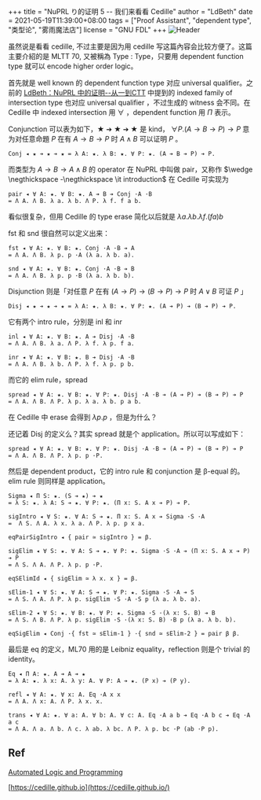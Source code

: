 +++
title = "NuPRL り的证明 5 -- 我们来看看 Cedille"
author = "LdBeth"
date = 2021-05-19T11:39:00+08:00
tags = ["Proof Assistant", "dependent type", "类型论", "雾雨魔法店"]
license = "GNU FDL"
+++
![Header](v2-85d7ca6f94b145aa6896fefd61935ba0_1440w.image.png)

虽然说是看看 cedille, 不过主要是因为用 cedille 写这篇內容会比较方便了。这篇主要介紹的是 MLTT 70, 又被稱為 Type : Type，只要用 dependent function type 就可以 encode higher order logic。

首先就是 well known 的 dependent function type 对应 universal qualifier。之前的 [LdBeth：NuPRL 中的证明--从一到CTT](../105439235) 中提到的 indexed family of intersection type 也对应 universal qualifier ，不过生成的 witness 会不同。在 Cedille 中 indexed intersection 用 $\forall$ ，dependent function 用 $\Pi$ 表示。

Conjunction 可以表为如下，★ ➔ ★ ➔ ★ 是 kind， $\forall P.(A \rightarrow B \rightarrow P)\rightarrow P$ 意为对任意命題 $P$ 在有 $A \rightarrow B \rightarrow P$ 时 $A \wedge B$ 可以证明 $P$ 。

````text
Conj ◂ ★ ➔ ★ ➔ ★ = λ A: ★. λ B: ★. ∀ P: ★. (A ➔ B ➔ P) ➔ P.
````

而类型为 $A\rightarrow B \rightarrow A  \wedge B$ 的 operator 在 NuPRL 中叫做 pair，又称作 $\wedge \negthickspace -\negthickspace \it introduction$ 在 Cedille 可实现为

````text
pair ◂ ∀ A: ★. ∀ B: ★. A ➔ B ➔ Conj ·A ·B
= Λ A. Λ B. λ a. λ b. Λ P. λ f. f a b.
````

看似很复杂，但用 Cedille 的 type erase 简化以后就是 $\lambda a . \lambda b . \lambda f . (f a) b$ 

fst 和 snd 很自然可以定义出来：

````text
fst ◂ ∀ A: ★. ∀ B: ★. Conj ·A ·B ➔ A
= Λ A. Λ B. λ p. p ·A (λ a. λ b. a).

snd ◂ ∀ A: ★. ∀ B: ★. Conj ·A ·B ➔ B
= Λ A. Λ B. λ p. p ·B (λ a. λ b. b).
````

Disjunction 则是「对任意 $P$ 在有 $(A\rightarrow P)\rightarrow (B \rightarrow P)\rightarrow P$ 时 $A \vee B$ 可证 $P$ 」

````text
Disj ◂ ★ ➔ ★ ➔ ★ = λ A: ★. λ B: ★. ∀ P: ★. (A ➔ P) ➔ (B ➔ P) ➔ P.
````

它有两个 intro rule，分別是 inl 和 inr

````text
inl ◂ ∀ A: ★. ∀ B: ★. A ➔ Disj ·A ·B
= Λ A. Λ B. λ a. Λ P. λ f. λ p. f a.

inr ◂ ∀ A: ★. ∀ B: ★. B ➔ Disj ·A ·B
= Λ A. Λ B. λ b. Λ P. λ f. λ p. p b.
````

而它的 elim rule，spread

````text
spread ◂ ∀ A: ★. ∀ B: ★. ∀ P: ★. Disj ·A ·B ➔ (A ➔ P) ➔ (B ➔ P) ➔ P
= Λ A. Λ B. Λ P. λ p. λ a. λ b. p a b.
````

在 Cedille 中 erase 会得到 $\lambda p.p$ ，但是为什么？

还记着 Disj 的定义么？其实 spread 就是个 application。所以可以写成如下：

````text
spread ◂ ∀ A: ★. ∀ B: ★. ∀ P: ★. Disj ·A ·B ➔ (A ➔ P) ➔ (B ➔ P) ➔ P
= Λ A. Λ B. Λ P. λ p. p ·P.
````

然后是 dependent product，它的 intro rule 和 conjunction 是 β-equal 的。elim rule 则同样是 application。

````text
Sigma ◂ Π S: ★. (S ➔ ★) ➔ ★
= λ S: ★. λ A: S ➔ ★. ∀ P: ★. (Π x: S. A x ➔ P) ➔ P.

sigIntro ◂ ∀ S: ★. ∀ A: S ➔ ★. Π x: S. A x ➔ Sigma ·S ·A
=  Λ S. Λ A. λ x. λ a. Λ P. λ p. p x a.

eqPairSigIntro ◂ { pair ≃ sigIntro } = β.

sigElim ◂ ∀ S: ★. ∀ A: S ➔ ★. ∀ P: ★. Sigma ·S ·A ➔ (Π x: S. A x ➔ P) ➔ P
= Λ S. Λ A. Λ P. λ p. p ·P.

eqSElimId ◂ { sigElim ≃ λ x. x } = β.

sElim-1 ◂ ∀ S: ★. ∀ A: S ➔ ★. ∀ P: ★. Sigma ·S ·A ➔ S
= Λ S. Λ A. Λ P. λ p. sigElim ·S ·A ·S p (λ a. λ b. a).

sElim-2 ◂ ∀ S: ★. ∀ B: ★. ∀ P: ★. Sigma ·S ·(λ x: S. B) ➔ B
= Λ S. Λ B. Λ P. λ p. sigElim ·S ·(λ x: S. B) ·B p (λ a. λ b. b).

eqSigElim ◂ Conj ·{ fst ≃ sElim-1 } ·{ snd ≃ sElim-2 } = pair β β.
````

最后是 eq 的定义，ML70 用的是 Leibniz equality，reflection 则是个 trivial 的 identity。

````text
Eq ◂ Π A: ★. A ➔ A ➔ ★
= λ A: ★. λ x: A. λ y: A. ∀ P: A ➔ ★. (P x) ➔ (P y).

refl ◂ ∀ A: ★. ∀ x: A. Eq ·A x x
= Λ A. Λ x: A. Λ P. λ x. x.

trans ◂ ∀ A: ★. ∀ a: A. ∀ b: A. ∀ c: A. Eq ·A a b ➔ Eq ·A b c ➔ Eq ·A a c
= Λ A. Λ a. Λ b. Λ c. λ ab. λ bc. Λ P. λ p. bc ·P (ab ·P p).
````

  


## Ref

[Automated Logic and Programming](http://www.cs.cornell.edu/home/kreitz/Teaching/CS671/91alup-skript.pdf) 

[https://cedille.github.io](https://cedille.github.io/)




